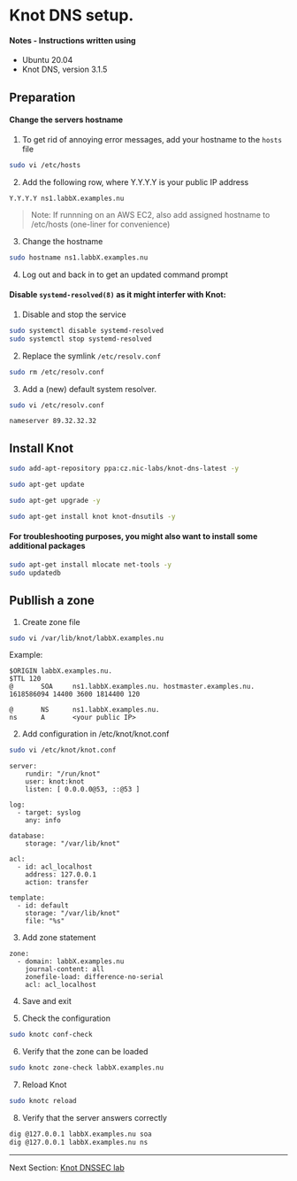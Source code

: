 # Knot DNS setup.


#### Notes - Instructions written using

* Ubuntu 20.04
* Knot DNS, version 3.1.5

## Preparation

#### Change the servers hostname

1. To get rid of annoying error messages, add your hostname to the `hosts` file

```bash
sudo vi /etc/hosts
```

2. Add the following row, where Y.Y.Y.Y is your public IP address
```
Y.Y.Y.Y ns1.labbX.examples.nu
```

> Note: If runnning on an AWS EC2, also add assigned hostname to /etc/hosts (one-liner for convenience)


3. Change the hostname
```bash
sudo hostname ns1.labbX.examples.nu
```

4. Log out and back in to get an updated command prompt

#### Disable `systemd-resolved(8)` as it might interfer with Knot:

1. Disable and stop the service
```bash
sudo systemctl disable systemd-resolved
sudo systemctl stop systemd-resolved
```

2. Replace the symlink `/etc/resolv.conf` 
```bash
sudo rm /etc/resolv.conf
```

3. Add a (new) default system resolver.
```bash
sudo vi /etc/resolv.conf
```

```
nameserver 89.32.32.32
```


## Install Knot
```bash
sudo add-apt-repository ppa:cz.nic-labs/knot-dns-latest -y
```
```bash
sudo apt-get update
```
```bash
sudo apt-get upgrade -y
```
```bash
sudo apt-get install knot knot-dnsutils -y
```

#### For troubleshooting purposes, you might also want to install some additional packages
```bash
sudo apt-get install mlocate net-tools -y
sudo updatedb
```

## Publlish a zone 


1. Create zone file

```bash
sudo vi /var/lib/knot/labbX.examples.nu
```

Example:
```
$ORIGIN labbX.examples.nu.
$TTL 120
@       SOA     ns1.labbX.examples.nu. hostmaster.examples.nu. 1618586094 14400 3600 1814400 120

@       NS      ns1.labbX.examples.nu.
ns      A       <your public IP>
```


2. Add configuration in /etc/knot/knot.conf

```bash
sudo vi /etc/knot/knot.conf
```

```
server:
    rundir: "/run/knot"
    user: knot:knot
    listen: [ 0.0.0.0@53, ::@53 ]

log:
  - target: syslog
    any: info

database:
    storage: "/var/lib/knot"

acl:
  - id: acl_localhost
    address: 127.0.0.1
    action: transfer

template:
  - id: default
    storage: "/var/lib/knot"
    file: "%s"
```

3. Add zone statement
```
zone:
  - domain: labbX.examples.nu
    journal-content: all
    zonefile-load: difference-no-serial
    acl: acl_localhost
```

4. Save and exit

5. Check the configuration
```bash
sudo knotc conf-check
```

6. Verify that the zone can be loaded
```bash
sudo knotc zone-check labbX.examples.nu
```

7. Reload Knot
```bash
sudo knotc reload
```

8. Verify that the server answers correctly
```bash
dig @127.0.0.1 labbX.examples.nu soa
dig @127.0.0.1 labbX.examples.nu ns
```


---
Next Section: [Knot DNSSEC lab](KNOT-dnssec.md)
